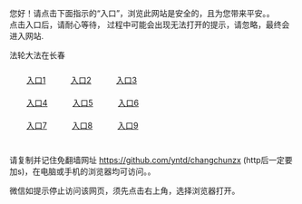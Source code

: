 您好！请点击下面指示的“入口”，浏览此网站是安全的，且为您带来平安。。 <br/>
点击入口后，请耐心等待， 过程中可能会出现无法打开的提示，请忽略，最终会进入网站. </br>

法轮大法在长春<br/>
<div style="padding:10px"><a style="margin:20px" target="_blank" href="http://dxs5yix1fao4y.cloudfront.net/zytas?xgtfve" id="ccLink1" rel="nofollow">入口1</a> <a target="_blank" style="margin:20px" href="http://d2jqflhcylxew0.cloudfront.net/zytas?xpssxd" id="ccLink2" rel="nofollow">入口2</a> <a style="margin:20px" target="_blank" href="http://d3i9tm0f1wp21p.cloudfront.net/zytas?jbxufnn" id="ccLink3" rel="nofollow">入口3</a></div>

<div style="padding:10px" ><a style="margin:20px" target="_blank" href="http://dxs5yix1fao4y.cloudfront.net/zytas?xgtfve" id="ccLink4" rel="nofollow">入口4</a> <a style="margin:20px" href="http://d2jqflhcylxew0.cloudfront.net/zytas?xpssxd" target="_blank" id="ccLink5" rel="nofollow">入口5</a> <a style="margin:20px" href="http://d3i9tm0f1wp21p.cloudfront.net/zytas?jbxufnn" target="_blank" id="ccLink6" rel="nofollow">入口6</a></div>

<div style="padding:10px"><a style="margin:20px" target="_blank" href="http://dxs5yix1fao4y.cloudfront.net/zytas?xgtfve" id="ccLink7" rel="nofollow">入口7</a> <a style="margin:20px" href="http://d2jqflhcylxew0.cloudfront.net/zytas?xpssxd" target="_blank" id="ccLink8" rel="nofollow">入口8</a> <a style="margin:20px" target="_blank" href="http://d3i9tm0f1wp21p.cloudfront.net/zytas?jbxufnn" id="ccLink9" rel="nofollow">入口9</a></div>

<br/>



请复制并记住免翻墙网址 https://github.com/yntd/changchunzx (http后一定要加s)，在电脑或手机的浏览器均可访问。。<br/>

微信如提示停止访问该网页，须先点击右上角，选择浏览器打开。
